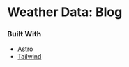 # Weather Data: Blog

### Built With

- [Astro](https://astro.build)
- [Tailwind](https://tailwindcss.com/)
